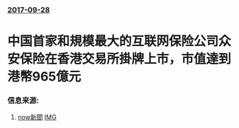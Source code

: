 ### [2017-09-28](/news/2017/09/28/index.md)

##### 
# 中国首家和規模最大的互联网保险公司众安保险在香港交易所掛牌上市，市值達到港幣965億元 




### 信息来源:

1. [now新聞](http://news.now.com/home/finance/player?newsId=237586) [IMG](https://images-news.now.com/newsimage/NewsImage/LISTING.ZHONGAN.SOT.1250.280917.jpg)
